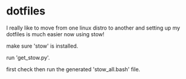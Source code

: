 # dotfiles

I really like to move from one linux distro to another and setting up my
dotfiles is much easier now using stow!

make sure 'stow' is installed.

run 'get_stow.py'.

first check then run the generated 'stow_all.bash' file.
